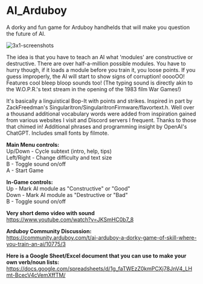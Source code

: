 # AI_Arduboy
A dorky and fun game for Arduboy handhelds that will make you question the future of AI.

![3x1-screenshots](https://user-images.githubusercontent.com/22563517/210292005-992ffd66-f77e-4e88-9ac4-8b0d37e8bd17.jpg)

The idea is that you have to teach an AI what 'modules' are constructive or destructive. There are over half-a-million possible modules. You have to hurry though, if it loads a module before you train it, you loose points. If you guess improperly, the AI will start to show signs of corruption! ooooOO!  
Features cool bleep bloop sounds too! (The typing sound is directly akin to the W.O.P.R.'s text stream in the opening of the 1983 film War Games!)

It's basically a linguistical Bop-It with points and strikes. Inspired in part by ZackFreedman's Singularitron/SingularitronFirmware/flavortext.h. Well over a thousand additional vocabulary words were added from inspiration gained from various websites I visit and Discord servers I frequent. Thanks to those that chimed in! Additional phrases and programming insight by OpenAI's ChatGPT.
Includes small fonts by filmote.

**Main Menu controls:**  
Up/Down - Cycle subtext (intro, help, tips)  
Left/Right - Change difficulty and text size   
B - Toggle sound on/off  
A - Start Game  

**In-Game controls:**  
Up - Mark AI module as "Constructive" or "Good"  
Down - Mark AI module as "Destructive or "Bad"  
B - Toggle sound on/off  

**Very short demo video with sound**  
https://www.youtube.com/watch?v=JKSmHC0b7_8

**Arduboy Community Discussion:**  
https://community.arduboy.com/t/ai-arduboy-a-dorky-game-of-skill-where-you-train-an-ai/10775/3

**Here is a Google Sheet/Excel document that you can use to make your own verb/noun lists:**  
https://docs.google.com/spreadsheets/d/1g_faTWEzZ0kmPCXj78JnV4_LHmt-BcecV4cVemXffTM/

